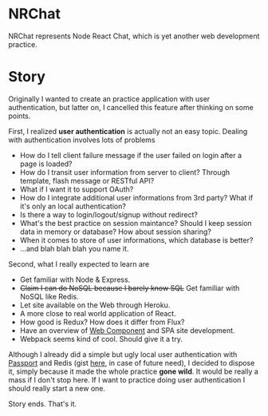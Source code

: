 # NRChat
NRChat represents Node React Chat, which is yet another web development practice.

# Story
Originally I wanted to create an practice application with user authentication, but latter on, I cancelled this feature after thinking on some points.

First, I realized **user authentication** is actually not an easy topic. Dealing with authentication involves lots of problems

* How do I tell client failure message if the user failed on login after a page is loaded?
* How do I transit user information from server to client? Through template, flash message or RESTful API?
* What if I want it to support OAuth?
* How do I integrate additional user informations from 3rd party? What if it's only an local authentication?
* Is there a way to login/logout/signup without redirect?
* What's the best practice on session maintance? Should I keep session data in memory or database? How about session sharing?
* When it comes to store of user informations, which database is better?
* ...and blah blah blah you name it.

Second, what I really expected to learn are

* Get familiar with Node & Express.
* ~~Claim I can do NoSQL because I barely know SQL~~ Get familiar with NoSQL like Redis.
* Let site available on the Web through Heroku.
* A more close to real world application of React.
* How good is Redux? How does it differ from Flux?
* Have an overview of [Web Component](https://en.wikipedia.org/wiki/Web_Components) and SPA site development.
* Webpack seems kind of cool. Should give it a try.

Although I already did a simple but ugly local user authentication with [Passport](http://passportjs.org/) and Redis (gist [here](https://gist.github.com/zushenyan/43e8aaa23ca2983949a3), in case of future need), I decided to dispose it, simply because it made the whole practice **gone wild**. It would be really a mass if I don't stop here. If I want to practice doing user authentication I should really start a new one.

Story ends. That's it.

